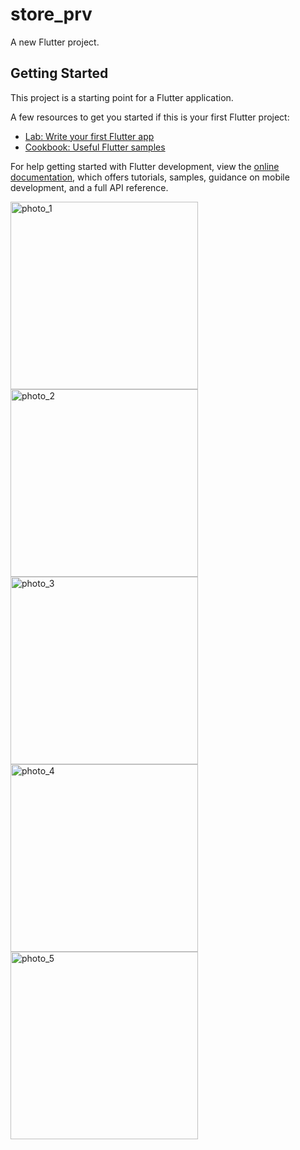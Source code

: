 # store_prv

A new Flutter project.

## Getting Started

This project is a starting point for a Flutter application.

A few resources to get you started if this is your first Flutter project:

- [Lab: Write your first Flutter app](https://docs.flutter.dev/get-started/codelab)
- [Cookbook: Useful Flutter samples](https://docs.flutter.dev/cookbook)

For help getting started with Flutter development, view the
[online documentation](https://docs.flutter.dev/), which offers tutorials,
samples, guidance on mobile development, and a full API reference.

<img src="https://github.com/user-attachments/assets/bfad226a-15a8-4756-afd7-930e8a638675" alt="photo_1" width="300">
<img src="https://github.com/user-attachments/assets/caa3e3bb-0d59-4e24-9e75-ec725d9e165b" alt="photo_2" width="300">
<img src="https://github.com/user-attachments/assets/979e34ab-a01a-4ed1-9b7a-90f26791958d" alt="photo_3" width="300">
<img src="https://github.com/user-attachments/assets/1e75c013-4e05-43b7-9560-bea3be14251a" alt="photo_4" width="300">
<img src="https://github.com/user-attachments/assets/c2b958ae-a87d-47c6-a6eb-c4348d726887" alt="photo_5" width="300">

